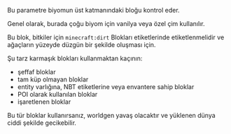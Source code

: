 Bu parametre biyomun üst katmanındaki bloğu kontrol eder.

Genel olarak, burada çoğu biyom için vanilya veya özel çim kullanılır.

Bu blok, bitkiler için `minecraft:dirt` Blokları etiketlerinde etiketlenmelidir ve ağaçların yüzeyde düzgün bir şekilde oluşması için.

Şu tarz karmaşık blokları kullanmaktan kaçının:

* şeffaf bloklar
* tam küp olmayan bloklar
* entity varlığına, NBT etiketlerine veya envantere sahip bloklar
* POI olarak kullanılan bloklar
* işaretlenen bloklar

Bu tür bloklar kullanırsanız, worldgen yavaş olacaktır ve yüklenen dünya ciddi şekilde gecikebilir.